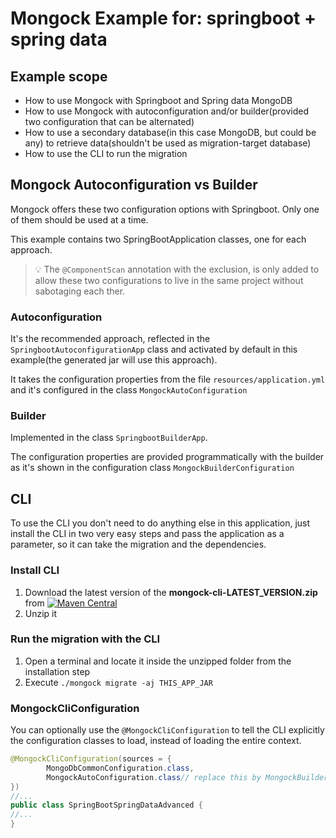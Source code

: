 # Mongock Example for: springboot + spring data

## Example scope
- How to use Mongock with Springboot and Spring data MongoDB
- How to use Mongock with autoconfiguration and/or builder(provided two configuration that can be alternated)
- How to use a secondary database(in this case MongoDB, but could be any) to retrieve data(shouldn't be used as migration-target database)
- How to use the CLI to run the migration

## Mongock Autoconfiguration vs Builder
Mongock offers these two configuration options with Springboot. Only one of them should be used at a time.

This example contains two SpringBootApplication classes, one for each approach.
> :bulb: The `@ComponentScan` annotation with the exclusion, is only added to allow these two configurations to live in the same project without sabotaging each ther.

### Autoconfiguration
It's the recommended approach, reflected in the `SpringbootAutoconfigurationApp` class and activated by default in this example(the generated jar will use this approach).

It takes the configuration properties from the file `resources/application.yml` and it's configured in the class `MongockAutoConfiguration`


### Builder
Implemented in the class `SpringbootBuilderApp`.

The configuration properties are provided programmatically with the builder as it's shown in the configuration class `MongockBuilderConfiguration`

## CLI

To use the CLI you don't need to do anything else in this application, just install the CLI in two very easy steps and pass the application as a parameter, so it can take the migration and the dependencies.

### Install CLI
<!--  Remove this section with just the documentation link: https://www.mongock.io/cli-->
1. Download the latest version of the **mongock-cli-LATEST_VERSION.zip** from [![Maven Central](https://maven-badges.herokuapp.com/maven-central/io.mongock/mongock-cli/badge.png)](https://repo.maven.apache.org/maven2/io/mongock/mongock-cli/)
2. Unzip it

### Run the migration with the CLI

<!--  Remove this section with just the documentation link: https://www.mongock.io/cli/operations#migrate-->
1. Open a terminal and locate it inside the unzipped folder from the installation step
4. Execute `./mongock migrate -aj THIS_APP_JAR`

### MongockCliConfiguration

You can optionally use the `@MongockCliConfiguration` to tell the CLI explicitly the configuration classes to load, instead of loading the entire context.

```java
@MongockCliConfiguration(sources = {
        MongoDbCommonConfiguration.class,
        MongockAutoConfiguration.class// replace this by MongockBuilderConfiguration.class for builder approach
})
//...
public class SpringBootSpringDataAdvanced {
//...
}
```